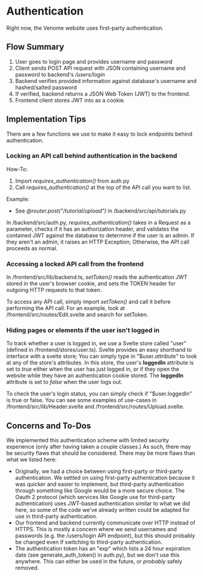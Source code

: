 ﻿# Authentication
Right now, the Venome website uses first-party authentication.

## Flow Summary
1. User goes to login page and provides username and password
2. Client sends POST API request with JSON containing username and password to backend's */users/login*
3. Backend verifies provided information against database's username and hashed/salted password
4. If verified, backend returns a JSON Web Token (JWT) to the frontend.
5. Frontend client stores JWT into as a cookie.

## Implementation Tips
There are a few functions we use to make it easy to lock endpoints behind authentication.

### Locking an API call behind authentication in the backend
How-To:
1. Import *requires_authentication()* from auth.py
2. Call *requires_authentication()* at the top of the API call you want to list.

Example:
* See *@router.post("/tutorial/upload")* in /backend/src/api/tutorials.py

In /backend/src/auth.py, *requires_authentication()* takes in a Request as a parameter, checks if it has an authorization header, and validates the contained JWT against the database to determine if the user  is an admin. If they aren't an admin, it raises an HTTP Exception; Otherwise, the API call proceeds as normal.

### Accessing a locked API call from the frontend
In /frontend/src/lib/backend.ts, *setToken()* reads the authentication JWT stored in the user's browser cookie, and sets the TOKEN header for outgoing HTTP requests to that token.

To access any API call, simply import *setToken()* and call it before performing the API call. For an example, look at /frontend/src/routes/Edit.svelte and search for setToken.

### Hiding pages or elements if the user isn't logged in
To track whether a user is logged in, we use a Svelte store called "user" (defined in /frontend/stores/user.ts). Svelte provides an easy shorthand to interface with a svelte store; You can simply type in "$user.*attribute*" to look at any of the store's attributes. In this store, the user's **loggedIn** attribute is set to *true* either when the user has just logged in, or if they open the website while they have an authentication cookie stored. The **loggedIn** attribute is set to *false* when the user logs out.

To check the user's login status, you can simply check if "$user.loggedIn" is true or false. You can see some examples of use-cases in /frontend/src/lib/Header.svelte and /frontend/src/routes/Upload.svelte.

## Concerns and To-Dos
We implemented this authentication scheme with limited security experience (only after having taken a couple classes.) As such, there may be security flaws that should be considered. There may be more flaws than what we listed here:

* Originally, we had a choice between using first-party or third-party authentication. We settled on using first-party authentication because it was quicker and easier to implement, but third-party authentication through something like Google would be a more secure choice. The Oauth 2 protocol (which services like Google use for third-party authentication) uses JWT-based authentication similar to what we did here, so some of the code we've already written could be adapted for use in third-party authentication.
* Our frontend and backend currently communicate over HTTP instead of HTTPS. This is mostly a concern where we send usernames and passwords (e.g. the /users/login API endpoint), but this should probably be changed even if switching to third-party authentication.
* The authentication token has an "exp" which lists a 24 hour expiration date (see generate_auth_token() in auth.py), but we don't use this anywhere. This can either be used in the future, or *probably* safely removed.